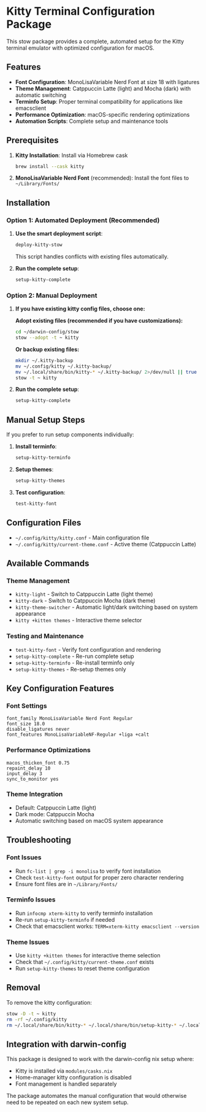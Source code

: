 # Kitty Terminal Configuration Package

This stow package provides a complete, automated setup for the Kitty terminal emulator with optimized configuration for macOS.

## Features

- **Font Configuration**: MonoLisaVariable Nerd Font at size 18 with ligatures
- **Theme Management**: Catppuccin Latte (light) and Mocha (dark) with automatic switching
- **Terminfo Setup**: Proper terminal compatibility for applications like emacsclient
- **Performance Optimization**: macOS-specific rendering optimizations
- **Automation Scripts**: Complete setup and maintenance tools

## Prerequisites

1. **Kitty Installation**: Install via Homebrew cask
   ```bash
   brew install --cask kitty
   ```

2. **MonoLisaVariable Nerd Font** (recommended): Install the font files to `~/Library/Fonts/`

## Installation

### Option 1: Automated Deployment (Recommended)

1. **Use the smart deployment script**:
   ```bash
   deploy-kitty-stow
   ```
   This script handles conflicts with existing files automatically.

2. **Run the complete setup**:
   ```bash
   setup-kitty-complete
   ```

### Option 2: Manual Deployment

1. **If you have existing kitty config files, choose one:**

   **Adopt existing files (recommended if you have customizations):**
   ```bash
   cd ~/darwin-config/stow
   stow --adopt -t ~ kitty
   ```

   **Or backup existing files:**
   ```bash
   mkdir ~/.kitty-backup
   mv ~/.config/kitty ~/.kitty-backup/
   mv ~/.local/share/bin/kitty-* ~/.kitty-backup/ 2>/dev/null || true
   stow -t ~ kitty
   ```

2. **Run the complete setup**:
   ```bash
   setup-kitty-complete
   ```

## Manual Setup Steps

If you prefer to run setup components individually:

1. **Install terminfo**:
   ```bash
   setup-kitty-terminfo
   ```

2. **Setup themes**:
   ```bash
   setup-kitty-themes
   ```

3. **Test configuration**:
   ```bash
   test-kitty-font
   ```

## Configuration Files

- `~/.config/kitty/kitty.conf` - Main configuration file
- `~/.config/kitty/current-theme.conf` - Active theme (Catppuccin Latte)

## Available Commands

### Theme Management
- `kitty-light` - Switch to Catppuccin Latte (light theme)
- `kitty-dark` - Switch to Catppuccin Mocha (dark theme)
- `kitty-theme-switcher` - Automatic light/dark switching based on system appearance
- `kitty +kitten themes` - Interactive theme selector

### Testing and Maintenance
- `test-kitty-font` - Verify font configuration and rendering
- `setup-kitty-complete` - Re-run complete setup
- `setup-kitty-terminfo` - Re-install terminfo only
- `setup-kitty-themes` - Re-setup themes only

## Key Configuration Features

### Font Settings
```
font_family MonoLisaVariable Nerd Font Regular
font_size 18.0
disable_ligatures never
font_features MonoLisaVariableNF-Regular +liga +calt
```

### Performance Optimizations
```
macos_thicken_font 0.75
repaint_delay 10
input_delay 3
sync_to_monitor yes
```

### Theme Integration
- Default: Catppuccin Latte (light)
- Dark mode: Catppuccin Mocha
- Automatic switching based on macOS system appearance

## Troubleshooting

### Font Issues
- Run `fc-list | grep -i monolisa` to verify font installation
- Check `test-kitty-font` output for proper zero character rendering
- Ensure font files are in `~/Library/Fonts/`

### Terminfo Issues
- Run `infocmp xterm-kitty` to verify terminfo installation
- Re-run `setup-kitty-terminfo` if needed
- Check that emacsclient works: `TERM=xterm-kitty emacsclient --version`

### Theme Issues
- Use `kitty +kitten themes` for interactive theme selection
- Check that `~/.config/kitty/current-theme.conf` exists
- Run `setup-kitty-themes` to reset theme configuration

## Removal

To remove the kitty configuration:

```bash
stow -D -t ~ kitty
rm -rf ~/.config/kitty
rm ~/.local/share/bin/kitty-* ~/.local/share/bin/setup-kitty-* ~/.local/share/bin/test-kitty-font
```

## Integration with darwin-config

This package is designed to work with the darwin-config nix setup where:
- Kitty is installed via `modules/casks.nix`
- Home-manager kitty configuration is disabled
- Font management is handled separately

The package automates the manual configuration that would otherwise need to be repeated on each new system setup.